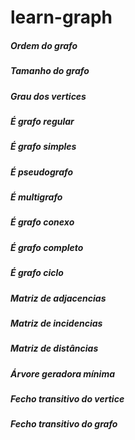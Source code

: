 # learn-graph

##### Ordem do grafo
##### Tamanho do grafo
##### Grau dos vertices
##### É grafo regular
##### É grafo simples
##### É pseudografo
##### É multigrafo
##### É grafo conexo
##### É grafo completo
##### É grafo ciclo
##### Matriz de adjacencias
##### Matriz de incidencias
##### Matriz de distâncias
##### Árvore geradora mínima
##### Fecho transitivo do vertice
##### Fecho transitivo do grafo
